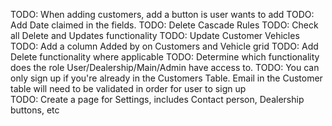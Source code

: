 TODO: When adding customers, add a button is user wants to add
TODO: Add Date claimed in the fields.
TODO: Delete Cascade Rules
TODO: Check all Delete and Updates functionality
TODO: Update Customer Vehicles
TODO: Add a column Added by on Customers and Vehicle grid
TODO: Add Delete functionality where applicable
TODO: Determine which functionality does the role User/Dealership/Main/Admin have access to.
TODO: You can only sign up if you're already in the Customers Table. Email in the Customer table will need to be validated in order for user to sign up  
TODO: Create a page for Settings, includes Contact person, Dealership buttons, etc